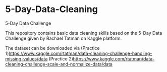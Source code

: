 # 5-Day-Data-Cleaning
5-Day Data Challenge

This repository contains basic data cleaning skills based on the 5-Day Data Challenge given by Rachael Tatman on Kaggle platform.

The dataset can be downloaded via 
(Practice 1)https://www.kaggle.com/rtatman/data-cleaning-challenge-handling-missing-values/data
(Practice 2)https://www.kaggle.com/rtatman/data-cleaning-challenge-scale-and-normalize-data/data
